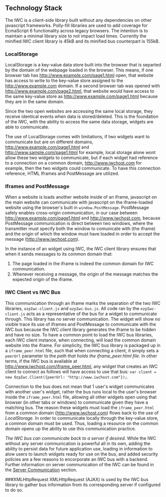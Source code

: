 ## Technology Stack

The IWC is a client-side library built without any dependencies on other javascript frameworks. Polly-fill libraries are used to add coverage for EcmaScript 6 functionality across legacy browsers. The intention is to maintain a minimal library size to not impact load times. Currently the minified IWC client library is 45kB and its minified bus counterpart is 155kB.

### LocalStorage
LocalStorage is a key-value data store built into the browser that is separted by the domain of the webpage loaded in the browser. This means, if one browser tab has http://www.example.com/page1.html open, that website has access to write to the key-value store assigned to the http://www.example.com domain. If a second browser tab was opened with http://www.example.com/page2.html, that website would have access to the same key-value store as http://www.example.com/page1.html because they are in the same domain. 

Since the two open websites are accessing the same local storage, they receive identical events when data is stored/deleted. This is the foundation of the IWC, with the ability to access the same data storage, widgets are able to communicate.

The use of LocalStorage comes with limitations, if two widgets want to communicate but are on different domains, http://www.example.com/page1.html and http://www.sample.com/page1.html for example, local storage alone wont allow these two widgets to communicate, but if each widget had reference to a connection on a common domain, http://www.iwchost.com for example, then the two widgets could communicate. To have this connection reference, HTML Iframes and PostMessage are utilized.

### Iframes and PostMessage
When a website is loads another website inside of an iframe, javascript on the main website can communicate with javascript on the iframe-loaded website using the browser's built in `window.PostMessage`. PostMessage safely enables cross-origin communication, in our case between http://www.example.com/page1.html and http://www.iwchost.com, because PostMessage communication is direct between two windows, where the transmitter must specify both the window to comunicate with (the iframe) and the origin of which the window must have loaded in order to accept the message (http://www.iwchost.com).

In the instance of an widget using IWC, the IWC client library ensures that when it sends messages to its common domain that:
   1. The page loaded in the iframe is indeed the common domain for IWC communication.
   2. Whenever receiving a message, the origin of the message matches the expected origin of the iframe.

### IWC Client vs IWC Bus
This communication through an iframe marks the separation of the two IWC libraries, `ozpIwc-client.js` and `ozpIwc-bus.js`. All code ran by the `ozpIwc-client.js` acts as a representative of the bus for a widget to communicate through. This library has no server communication. The widget will show no visible trace its use of iframes and PostMessage to communicate with the IWC bus because the IWC client library generates the iframe to be hidden and have no size. To have a common point to load the IWC bus libraries, each IWC client instance, when connecting, will load the common domain website into the iframe. For simplicity, the IWC bus library is packaged up in a `iframe_peer.html` file, such that when connecting a client, it simply sets a `peerUrl` parameter to the *path that holds the iframe_peer.html file*. In other terms, if the IWC bus is available at http://www.iwchost.com/iframe_peer.html, any widget that creates an IWC client to connect as follows will have access to use that bus: `var client = new OzpIwc.Client({peerUrl: "http://www.iwchost.com"});`.

Connection to the bus does not mean that 1 user's widget communicates with another user's widget, rather the bus runs local to the user's browser inside the `iframe_peer.html` file, allowing all other widgets open using that browser (in other tabs or windows) to communicate given they have a matching bus. The reason these widgets must load the `iframe_peer.html` from a common domain (http://www.iwchost.com) flows back to the use of *LocalStorage*. In order to communicate locally through the key-value store, a common domain must be used. Thus, loading a resource on the common domain opens up the ability to use this communication practice.

*The IWC bus can communicate back to a server if desired.* While the IWC without any server communication is powerful all in its own, adding the ability to persist data for future application use, loading in information to alow users to launch widgets ready for use on the bus, and added security policies are a few reasons to encorporate an IWC bus with a backend. Further information on server communication of the IWC can be found in the [Server Communication](serverComms.md) section.


###XMLHttpRequest
XMLHttpRequest (AJAX) is used by the IWC bus library to gather bus information from its corresponding server if configured to do so.

